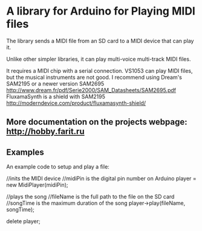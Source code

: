 # A library for Arduino for Playing MIDI files

The library sends a MIDI file from an SD card to a MIDI device that can play it.

Unlike other simpler libraries, it can play multi-voice multi-track MIDI files.

It requires a MIDI chip with a serial connection. 
VS1053 can play MIDI files, but the musical instruments are not good.
I recommend using Dream's SAM2195 or a newer version SAM2695 http://www.dream.fr/pdf/Serie2000/SAM_Datasheets/SAM2695.pdf
FluxamaSynth is a shield with SAM2195 http://moderndevice.com/product/fluxamasynth-shield/


## More documentation on the projects webpage: http://hobby.farit.ru

## Examples

An example code to setup and play a file:

//inits the MIDI device 
//midiPin is the digital pin number on Arduino
player = new MidiPlayer(midiPin);

//plays the song
//fileName is the full path to the file on the SD card
//songTime is the maximum duration of the song
player->play(fileName, songTime);

delete player;




